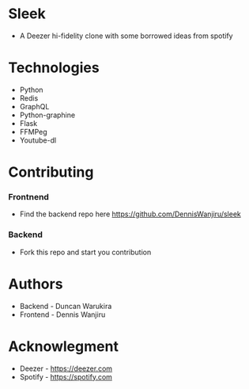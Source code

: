# Sleek
- A Deezer hi-fidelity clone with some borrowed ideas from spotify

# Technologies
- Python
- Redis
- GraphQL
- Python-graphine
- Flask
- FFMPeg
- Youtube-dl

# Contributing
### Frontnend
- Find the backend repo here https://github.com/DennisWanjiru/sleek

### Backend
- Fork this repo and start you contribution

# Authors
- Backend - Duncan Warukira
- Frontend - Dennis Wanjiru

# Acknowlegment
- Deezer - https://deezer.com
- Spotify - https://spotify.com
